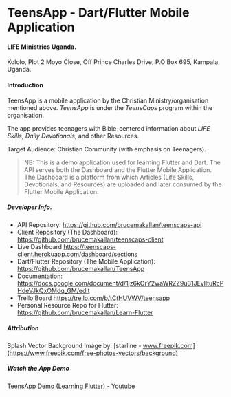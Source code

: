 # TeensApp - Dart/Flutter Mobile Application

#### LIFE Ministries Uganda.
Kololo, Plot 2 Moyo Close,
Off Prince Charles Drive,
P.O Box 695,
Kampala, Uganda.

#### Introduction
TeensApp is a mobile application by the Christian Ministry/organisation mentioned above. *TeensApp* is under the *TeensCaps* program within the organisation.

The app provides teenagers with Bible-centered information about *LIFE Skills*, *Daily Devotionals*, and other Resources.

Target Audience: Christian Community (with emphasis on Teenagers).

> NB: This is a demo application used for learning Flutter and Dart.
> The API serves both the Dashboard and the Flutter Mobile Application.
> The Dashboard is a platform from which Articles (Life Skills, Devotionals, and Resources) are uploaded and later consumed by the Flutter Mobile Application.

##### Developer Info.
- API Repository:
https://github.com/brucemakallan/teenscaps-api
- Client Repository (The Dashboard):
https://github.com/brucemakallan/teenscaps-client
- Live Dashboard
https://teenscaps-client.herokuapp.com/dashboard/sections
- Dart/Flutter Repository (The Mobile Application):
https://github.com/brucemakallan/TeensApp
- Documentation: https://docs.google.com/document/d/1jz6kOrY2waWRZZ9u31JEvlltuRcPHdeVJkQxOMdq_GM/edit
- Trello Board
https://trello.com/b/tCtHUVWV/teensapp
- Personal Resource Repo for Flutter:
https://github.com/brucemakallan/Learn-Flutter

#####  Attribution
Splash Vector Background Image by: [starline - www.freepik.com](https://www.freepik.com/free-photos-vectors/background)

#####  Watch the App Demo
[TeensApp Demo (Learning Flutter) - Youtube](https://youtu.be/Q7bcgkDQdT0)

